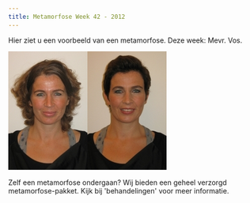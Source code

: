 ```yaml
---
title: Metamorfose Week 42 - 2012
---
```


Hier ziet u een voorbeeld van een metamorfose. Deze week: Mevr. Vos.

![](/uploads/versions/metamorfose_vos_v_kapper---x----160-240x---.jpg)![](/uploads/versions/metamorfose_vos_n_kapper---x----160-240x---.jpg)

Zelf een metamorfose ondergaan? Wij bieden een geheel verzorgd metamorfose-pakket. Kijk bij 'behandelingen' voor meer informatie.